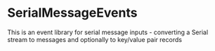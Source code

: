 # SerialMessageEvents
This is an event library for serial message inputs - converting a Serial stream to messages and optionally to key/value pair records
